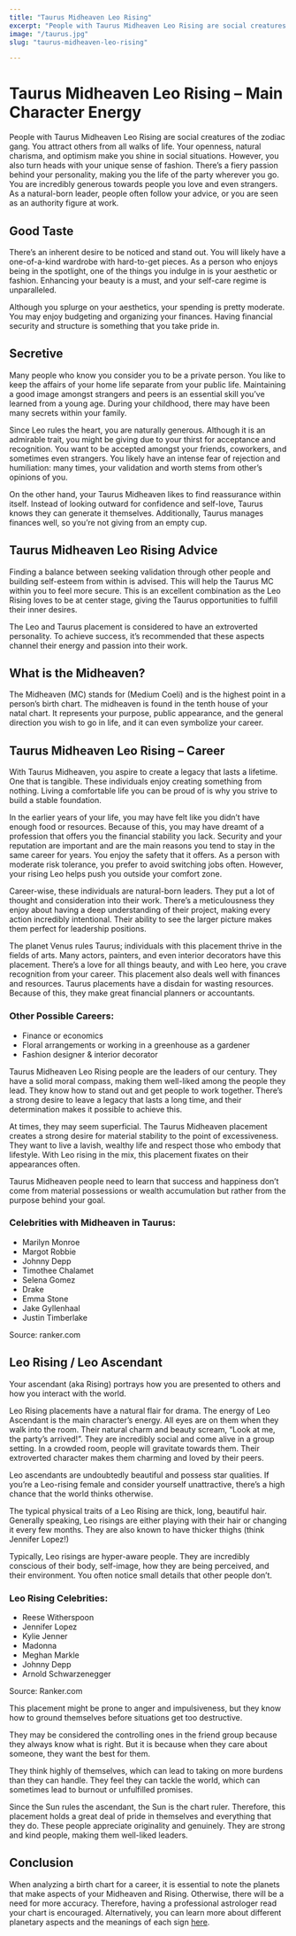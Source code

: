 ```yaml
---
title: "Taurus Midheaven Leo Rising"
excerpt: "People with Taurus Midheaven Leo Rising are social creatures. You attract others from all walks of life."
image: "/taurus.jpg"
slug: "taurus-midheaven-leo-rising"

---
```


# Taurus Midheaven Leo Rising – Main Character Energy

People with Taurus Midheaven Leo Rising are social creatures of the zodiac gang. You attract others from all walks of life. Your openness, natural charisma, and optimism make you shine in social situations. However, you also turn heads with your unique sense of fashion. There’s a fiery passion behind your personality, making you the life of the party wherever you go. You are incredibly generous towards people you love and even strangers. As a natural-born leader, people often follow your advice, or you are seen as an authority figure at work.

## Good Taste

There’s an inherent desire to be noticed and stand out. You will likely have a one-of-a-kind wardrobe with hard-to-get pieces. As a person who enjoys being in the spotlight, one of the things you indulge in is your aesthetic or fashion. Enhancing your beauty is a must, and your self-care regime is unparalleled.

Although you splurge on your aesthetics, your spending is pretty moderate. You may enjoy budgeting and organizing your finances. Having financial security and structure is something that you take pride in.

## Secretive

Many people who know you consider you to be a private person. You like to keep the affairs of your home life separate from your public life. Maintaining a good image amongst strangers and peers is an essential skill you’ve learned from a young age. During your childhood, there may have been many secrets within your family.

Since Leo rules the heart, you are naturally generous. Although it is an admirable trait, you might be giving due to your thirst for acceptance and recognition. You want to be accepted amongst your friends, coworkers, and sometimes even strangers. You likely have an intense fear of rejection and humiliation: many times, your validation and worth stems from other’s opinions of you.

On the other hand, your Taurus Midheaven likes to find reassurance within itself. Instead of looking outward for confidence and self-love, Taurus knows they can generate it themselves. Additionally, Taurus manages finances well, so you’re not giving from an empty cup.

## Taurus Midheaven Leo Rising Advice

Finding a balance between seeking validation through other people and building self-esteem from within is advised. This will help the Taurus MC within you to feel more secure. This is an excellent combination as the Leo Rising loves to be at center stage, giving the Taurus opportunities to fulfill their inner desires.

The Leo and Taurus placement is considered to have an extroverted personality. To achieve success, it’s recommended that these aspects channel their energy and passion into their work.

## What is the Midheaven?

The Midheaven (MC) stands for (Medium Coeli) and is the highest point in a person’s birth chart. The midheaven is found in the tenth house of your natal chart. It represents your purpose, public appearance, and the general direction you wish to go in life, and it can even symbolize your career.

## Taurus Midheaven Leo Rising – Career

With Taurus Midheaven, you aspire to create a legacy that lasts a lifetime. One that is tangible. These individuals enjoy creating something from nothing. Living a comfortable life you can be proud of is why you strive to build a stable foundation.

In the earlier years of your life, you may have felt like you didn’t have enough food or resources. Because of this, you may have dreamt of a profession that offers you the financial stability you lack. Security and your reputation are important and are the main reasons you tend to stay in the same career for years. You enjoy the safety that it offers. As a person with moderate risk tolerance, you prefer to avoid switching jobs often. However, your rising Leo helps push you outside your comfort zone.

Career-wise, these individuals are natural-born leaders. They put a lot of thought and consideration into their work. There’s a meticulousness they enjoy about having a deep understanding of their project, making every action incredibly intentional. Their ability to see the larger picture makes them perfect for leadership positions.

The planet Venus rules Taurus; individuals with this placement thrive in the fields of arts. Many actors, painters, and even interior decorators have this placement. There’s a love for all things beauty, and with Leo here, you crave recognition from your career. This placement also deals well with finances and resources. Taurus placements have a disdain for wasting resources. Because of this, they make great financial planners or accountants.

### Other Possible Careers:

- Finance or economics
- Floral arrangements or working in a greenhouse as a gardener
- Fashion designer & interior decorator

Taurus Midheaven Leo Rising people are the leaders of our century. They have a solid moral compass, making them well-liked among the people they lead. They know how to stand out and get people to work together. There’s a strong desire to leave a legacy that lasts a long time, and their determination makes it possible to achieve this.

At times, they may seem superficial. The Taurus Midheaven placement creates a strong desire for material stability to the point of excessiveness. They want to live a lavish, wealthy life and respect those who embody that lifestyle. With Leo rising in the mix, this placement fixates on their appearances often.

Taurus Midheaven people need to learn that success and happiness don’t come from material possessions or wealth accumulation but rather from the purpose behind your goal.

### Celebrities with Midheaven in Taurus:

- Marilyn Monroe
- Margot Robbie
- Johnny Depp
- Timothee Chalamet
- Selena Gomez
- Drake
- Emma Stone
- Jake Gyllenhaal
- Justin Timberlake

Source: ranker.com

## Leo Rising / Leo Ascendant

Your ascendant (aka Rising) portrays how you are presented to others and how you interact with the world.

Leo Rising placements have a natural flair for drama. The energy of Leo Ascendant is the main character’s energy. All eyes are on them when they walk into the room. Their natural charm and beauty scream, “Look at me, the party’s arrived!”. They are incredibly social and come alive in a group setting. In a crowded room, people will gravitate towards them. Their extroverted character makes them charming and loved by their peers.

Leo ascendants are undoubtedly beautiful and possess star qualities. If you’re a Leo-rising female and consider yourself unattractive, there’s a high chance that the world thinks otherwise.

The typical physical traits of a Leo Rising are thick, long, beautiful hair. Generally speaking, Leo risings are either playing with their hair or changing it every few months. They are also known to have thicker thighs (think Jennifer Lopez!)

Typically, Leo risings are hyper-aware people. They are incredibly conscious of their body, self-image, how they are being perceived, and their environment. You often notice small details that other people don’t.

### Leo Rising Celebrities:

- Reese Witherspoon
- Jennifer Lopez
- Kylie Jenner
- Madonna
- Meghan Markle
- Johnny Depp
- Arnold Schwarzenegger

Source: Ranker.com

This placement might be prone to anger and impulsiveness, but they know how to ground themselves before situations get too destructive.

They may be considered the controlling ones in the friend group because they always know what is right. But it is because when they care about someone, they want the best for them.

They think highly of themselves, which can lead to taking on more burdens than they can handle. They feel they can tackle the world, which can sometimes lead to burnout or unfulfilled promises.

Since the Sun rules the ascendant, the Sun is the chart ruler. Therefore, this placement holds a great deal of pride in themselves and everything that they do. These people appreciate originality and genuinely. They are strong and kind people, making them well-liked leaders.

## Conclusion

When analyzing a birth chart for a career, it is essential to note the planets that make aspects of your Midheaven and Rising. Otherwise, there will be a need for more accuracy. Therefore, having a professional astrologer read your chart is encouraged. Alternatively, you can learn more about different planetary aspects and the meanings of each sign [here](#).
